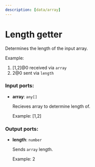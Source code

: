 ```yaml
---
description: [data/array]
---
```


# Length getter

Determines the length of the input array.

Example:
1. [1,2]@0 received via `array`
2. 2@0 sent via `length`

### Input ports:

* __array__: ` any[] `

    Recieves array to determine length of.
    
    Example:
    [1,2]

### Output ports:

* __length__: ` number `

    Sends `array` length.
    
    Example:
    2

